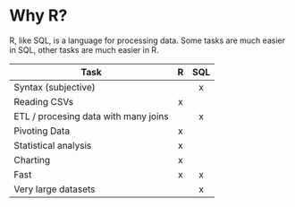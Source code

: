 # Why R?

R, like SQL, is a language for processing data.  Some tasks are much easier in SQL, other tasks are much easier in R.

| Task                                 | R | SQL |
|--------------------------------------|:-:|:---:|
| Syntax (subjective)                  |   |  x  |
| Reading CSVs                         | x |     |
| ETL / procesing data with many joins |   |  x  |
| Pivoting Data                        | x |     |
| Statistical analysis                 | x |     |
| Charting                             | x |     |
| Fast                                 | x |  x  |
| Very large datasets                  |   |  x  |
